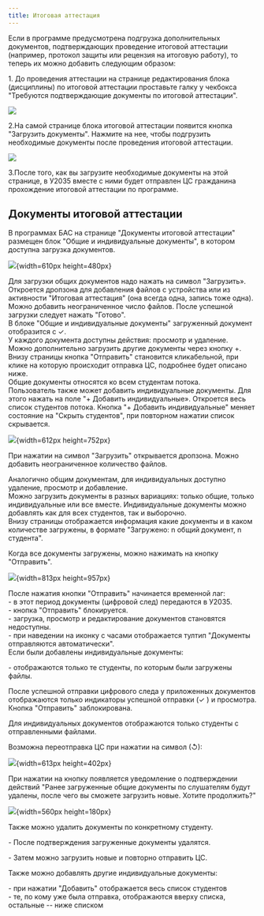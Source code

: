 ```yaml
---
title: Итоговая аттестация
---
```


Если в программе предусмотрена подгрузка дополнительных документов, подтверждающих проведение итоговой аттестации (например, протокол защиты или рецензия на итоговую работу), то теперь их можно добавить следующим образом:

1\. До проведения аттестации на странице редактирования блока (дисциплины) по итоговой аттестации проставьте галку у чекбокса "Требуются подтверждающие документы по итоговой аттестации".

![](<../.gitbook/assets/image (71).png>)

2\.На самой странице блока итоговой аттестации появится кнопка "Загрузить документы". Нажмите на нее, чтобы подгрузить необходимые документы после проведения итоговой аттестации.

![](<../.gitbook/assets/image (72).png>)

3\.После того, как вы загрузите необходимые документы на этой странице, в У2035 вместе с ними будет отправлен ЦС гражданина прохождение итоговой аттестации по программе.

## Документы итоговой аттестации

В программах БАС на странице "Документы итоговой аттестации" размещен блок "Общие и индивидуальные документы", в котором доступна загрузка документов.

![](./itogovaya-attestaciya.png){width=610px height=480px}

Для загрузки общих документов надо нажать на символ "Загрузить».  Откроется дропзона для добавления файлов с устройства или из активности "Итоговая аттестация" (она всегда одна, запись тоже одна). Можно добавить неограниченное число файлов. После успешной загрузки следует нажать "Готово".\
В блоке "Общие и индивидуальные документы" загруженный документ отобразится с ✓.\
У каждого документа доступны действия: просмотр и удаление.\
Можно дополнительно загрузить другие документы через кнопку +.\
Внизу страницы кнопка "Отправить" становится кликабельной, при клике на которую происходит отправка ЦС, подробнее будет описано ниже.\
Общие документы относятся ко всем студентам потока.\
Пользователь также может добавить индивидуальные документы. Для этого нажать на поле "+ Добавить индивидуальные». Откроется весь список студентов потока. Кнопка "+ Добавить индивидуальные" меняет состояние на "Скрыть студентов", при повторном нажатии список скрывается.

![](./itogovaya-attestaciya-2.png){width=612px height=752px}

При нажатии на символ "Загрузить" открывается дропзона. Можно добавить неограниченное количество файлов.

Аналогично общим документам, для индивидуальных доступно удаление, просмотр и добавление.\
Можно загрузить документы в разных вариациях: только общие, только индивидуальные или все вместе. Индивидуальные документы можно добавлять как для всех студентов, так и выборочно.\
Внизу страницы отображается информация какие документы и в каком количестве загружены, в формате "Загружено: n общий документ, n студента".

Когда все документы загружены, можно нажимать на кнопку "Отправить".

![](./itogovaya-attestaciya-3.png){width=813px height=957px}

После нажатия кнопки "Отправить" начинается временной лаг:\
\- в этот период документы (цифровой след) передаются в У2035.\
\- кнопка  "Отправить" блокируется.\
\- загрузка, просмотр и редактирование документов становятся недоступны.\
\- при наведении на иконку с часами отображается тултип "Документы отправляются автоматически".\
Если были добавлены индивидуальные документы:

\- отображаются только те студенты, по которым были загружены файлы.

После успешной отправки цифрового следа у приложенных документов отображаются только индикаторы успешной отправки (✓ ) и просмотра. Кнопка "Отправить" заблокирована.

Для индивидуальных документов отображаются только студенты с отправленными файлами.

Возможна переотправка ЦС при нажатии на символ (↺):

![](./itogovaya-attestaciya-4.png){width=613px height=402px}

При нажатии на кнопку появляется уведомление о подтверждении действий "Ранее загруженные общие документы по слушателям будут удалены, после чего вы сможете загрузить новые. Хотите продолжить?"

![](./itogovaya-attestaciya-5.png){width=560px height=180px}

Также можно удалить документы по конкретному студенту. 

\- После подтверждения загруженные документы удалятся.

\- Затем можно загрузить новые и повторно отправить ЦС.

Также можно добавлять другие индивидуальные документы:

\- при нажатии "Добавить" отображается весь список студентов\
\- те, по кому уже была отправка, отображаются вверху списка, остальные -- ниже списком
